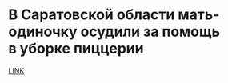 # В Саратовской области мать-одиночку осудили за помощь в уборке пиццерии 



[LINK](https://varlamov.ru/3110682.html)